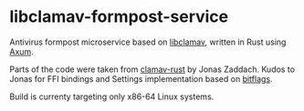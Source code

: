 # libclamav-formpost-service
Antivirus formpost microservice based on [libclamav](https://github.com/Cisco-Talos/clamav), written in Rust using [Axum](https://github.com/tokio-rs/axum).

Parts of the code were taken from [clamav-rust](https://github.com/zaddach/clamav-rs) by Jonas Zaddach. Kudos to Jonas for FFI bindings and Settings implementation based on [bitflags](https://github.com/bitflags/bitflags).

Build is currenty targeting only x86-64 Linux systems.
